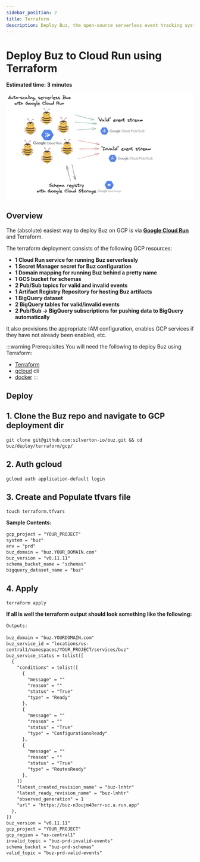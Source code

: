 ```yaml
---
sidebar_position: 2
title: Terraform
description: Deploy Buz, the open-source serverless event tracking system, to production in 3 minutes using Terraform.
---
```



# Deploy Buz to Cloud Run using Terraform

**Estimated time: 3 minutes**

![gcp-deploy-diag](../img/gcp/gcp-deploy-diag.png)

## Overview

The (absolute) easiest way to deploy Buz on GCP is via **[Google Cloud Run](https://cloud.google.com/run)** and Terraform.

The terraform deployment consists of the following GCP resources:

* **1 Cloud Run service for running Buz serverlessly**
* **1 Secret Manager secret for Buz configuration**
* **1 Domain mapping for running Buz behind a pretty name**
* **1 GCS bucket for schemas**
* **2 Pub/Sub topics for valid and invalid events**
* **1 Artifact Registry Repository for hosting Buz artifacts**
* **1 BigQuery dataset**
* **2 BigQuery tables for valid/invalid events**
* **2 Pub/Sub -> BigQuery subscriptions for pushing data to BigQuery automatically**

It also provisions the appropriate IAM configuration, enables GCP services if they have not already been enabled, etc.


:::warning Prerequisites
You will need the following to deploy Buz using Terraform:
- [Terraform](https://www.terraform.io/downloads)
- [gcloud](https://cloud.google.com/sdk/gcloud) cli
- [docker](https://www.docker.com/)
:::


## Deploy

## 1. Clone the Buz repo and navigate to GCP deployment dir

```
git clone git@github.com:silverton-io/buz.git && cd buz/deploy/terraform/gcp/
```

## 2. Auth gcloud

```
gcloud auth application-default login
```

## 3. Create and Populate tfvars file


```
touch terraform.tfvars
```

**Sample Contents:**

```
gcp_project = "YOUR_PROJECT"
system = "buz"
env = "prd"
buz_domain = "buz.YOUR_DOMAIN.com"
buz_version = "v0.11.11"
schema_bucket_name = "schemas"
bigquery_dataset_name = "buz"
```


## 4. Apply
```
terraform apply
```

**If all is well the terraform output should look something like the following:**

```
Outputs:

buz_domain = "buz.YOURDOMAIN.com"
buz_service_id = "locations/us-central1/namespaces/YOUR_PROJECT/services/buz"
buz_service_status = tolist([
  {
    "conditions" = tolist([
      {
        "message" = ""
        "reason" = ""
        "status" = "True"
        "type" = "Ready"
      },
      {
        "message" = ""
        "reason" = ""
        "status" = "True"
        "type" = "ConfigurationsReady"
      },
      {
        "message" = ""
        "reason" = ""
        "status" = "True"
        "type" = "RoutesReady"
      },
    ])
    "latest_created_revision_name" = "buz-lnhtr"
    "latest_ready_revision_name" = "buz-lnhtr"
    "observed_generation" = 1
    "url" = "https://buz-n3oujm40err-uc.a.run.app"
  },
])
buz_version = "v0.11.11"
gcp_project = "YOUR_PROJECT"
gcp_region = "us-central1"
invalid_topic = "buz-prd-invalid-events"
schema_bucket = "buz-prd-schemas"
valid_topic = "buz-prd-valid-events"
```